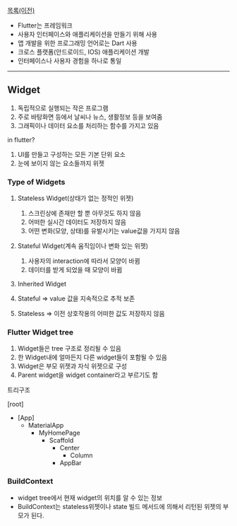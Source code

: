 [목록(이전)](../ReadMe.md)

- Flutter는 프레임워크
- 사용자 인터페이스와 애플리케이션을 만들기 위해 사용
- 앱 개발을 위한 프로그래밍 언어로는 Dart 사용
- 크로스 플랫폼(안드로이드, IOS) 애플리케이션 개발
- 인터페이스나 사용자 경험을 하나로 통일

---

## Widget

1. 독립적으로 실행되는 작은 프로그램
2. 주로 바탕화면 등에서 날씨나 뉴스, 생활정보 등을 보여줌
3. 그래픽이나 데이터 요소를 처리하는 함수를 가지고 있음

in flutter?

1. UI를 만들고 구성하는 모든 기본 단위 요소
2. 눈에 보이지 않는 요소들까지 위젯

### Type of Widgets

1. Stateless Widget(상태가 없는 정적인 위젯)
    1. 스크린상에 존재만 할 뿐 아무것도 하지 않음
    2. 어떠한 실시간 데이터도 저장하지 않음
    3. 어떤 변화(모양, 상태)를 유발시키는 value값을 가지지 않음
2. Stateful Widget(계속 움직임이나 변화 있는 위젯)
    1. 사용자의 interaction에 따라서 모양이 바뀜
    2. 데이터를 받게 되었을 때 모양이 바뀜
3. Inherited Widget

1. Stateful ⇒ value 값을 지속적으로 추적 보존
2. Stateless ⇒ 이전 상호작용의 어떠한 값도 저장하지 않음

### Flutter Widget tree

1. Widget들은 tree 구조로 정리될 수 있음
2. 한 Widget내에 얼마든지 다른 widget들이 포함될 수 있음
3. Widget은 부모 위젯과 자식 위젯으로 구성
4. Parent widget을 widget container라고 부르기도 함

트리구조

[root]

- [App]
    - MaterialApp
        - MyHomePage
            - Scaffold
                - Center
                    - Column
                - AppBar

### BuildContext

- widget tree에서 현재 widget의 위치를 알 수 있는 정보
- BuildContext는 stateless위젯이나 state 빌드 메서드에 의해서 리턴된 위젯의 부모가 된다.